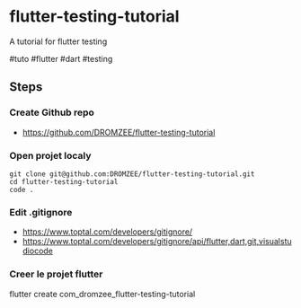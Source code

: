 # flutter-testing-tutorial
A tutorial for flutter testing

#tuto #flutter #dart #testing

## Steps


### Create Github repo

- https://github.com/DROMZEE/flutter-testing-tutorial

### Open projet localy

```console
git clone git@github.com:DROMZEE/flutter-testing-tutorial.git
cd flutter-testing-tutorial
code .
```

### Edit .gitignore

- https://www.toptal.com/developers/gitignore/
- https://www.toptal.com/developers/gitignore/api/flutter,dart,git,visualstudiocode


### Creer le projet flutter 

flutter create com_dromzee_flutter-testing-tutorial